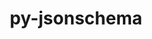 ---
title: "py-jsonschema"
layout: cache
categories: [package, develop-2023-12-10]
meta: {"versions": ["2.6.0", "4.17.3", "4.4.0"], "compilers": ["cce@=15.0.1", "gcc@=11.1.0", "gcc@=11.4.0", "gcc@=7.3.1", "gcc@=7.5.0", "gcc@=9.4.0", "oneapi@=2023.2.0"], "oss": ["amzn2", "rhel8", "ubuntu18.04", "ubuntu20.04"], "platforms": ["linux"], "targets": ["aarch64", "neoverse_n1", "neoverse_v1", "ppc64le", "x86_64_v3", "zen4"], "stacks": ["aws-isc", "aws-isc-aarch64", "data-vis-sdk", "e4s", "e4s-cray-rhel", "e4s-neoverse_v1", "e4s-oneapi", "e4s-power", "radiuss", "root"], "num_specs": 26, "num_specs_by_stack": {"aws-isc-aarch64": 2, "root": 26, "aws-isc": 1, "e4s-cray-rhel": 1, "radiuss": 2, "e4s-neoverse_v1": 4, "e4s-power": 4, "data-vis-sdk": 2, "e4s": 5, "e4s-oneapi": 5}}
spec_details: [{"hash": "fbuyioklxmmxagj246biyqifsyrozqdi", "compiler": "gcc@=7.3.1", "versions": ["4.17.3"], "os": "amzn2", "platform": "linux", "target": "aarch64", "variants": ["build_system=python_pip", "~format-nongpl"], "stacks": ["aws-isc-aarch64", "root"], "size": "-", "tarball": "https://binaries.spack.io/releases/develop-2023-12-10/build_cache/linux-amzn2-aarch64/gcc-7.3.1/py-jsonschema-4.17.3/linux-amzn2-aarch64-gcc-7.3.1-py-jsonschema-4.17.3-fbuyioklxmmxagj246biyqifsyrozqdi.spack"}, {"hash": "bmqvk3d3oyr7iw7bgvpndxzc2vs3xorx", "compiler": "gcc@=7.3.1", "versions": ["4.17.3"], "os": "amzn2", "platform": "linux", "target": "neoverse_n1", "variants": ["build_system=python_pip", "~format-nongpl"], "stacks": ["aws-isc-aarch64", "root"], "size": "-", "tarball": "https://binaries.spack.io/releases/develop-2023-12-10/build_cache/linux-amzn2-neoverse_n1/gcc-7.3.1/py-jsonschema-4.17.3/linux-amzn2-neoverse_n1-gcc-7.3.1-py-jsonschema-4.17.3-bmqvk3d3oyr7iw7bgvpndxzc2vs3xorx.spack"}, {"hash": "mcde6kf5zmiwezotujrn5shotm4ixrxy", "compiler": "gcc@=7.3.1", "versions": ["4.17.3"], "os": "amzn2", "platform": "linux", "target": "x86_64_v3", "variants": ["build_system=python_pip", "~format-nongpl"], "stacks": ["root", "aws-isc"], "size": "-", "tarball": "https://binaries.spack.io/releases/develop-2023-12-10/build_cache/linux-amzn2-x86_64_v3/gcc-7.3.1/py-jsonschema-4.17.3/linux-amzn2-x86_64_v3-gcc-7.3.1-py-jsonschema-4.17.3-mcde6kf5zmiwezotujrn5shotm4ixrxy.spack"}, {"hash": "cyiye5tsczleybz2yrd6b4mrkl3bucej", "compiler": "cce@=15.0.1", "versions": ["4.17.3"], "os": "rhel8", "platform": "linux", "target": "zen4", "variants": ["build_system=python_pip", "~format-nongpl"], "stacks": ["e4s-cray-rhel", "root"], "size": "-", "tarball": "https://binaries.spack.io/releases/develop-2023-12-10/build_cache/linux-rhel8-zen4/cce-15.0.1/py-jsonschema-4.17.3/linux-rhel8-zen4-cce-15.0.1-py-jsonschema-4.17.3-cyiye5tsczleybz2yrd6b4mrkl3bucej.spack"}, {"hash": "gd6lxlpq4zcxfpms5yu6l5pxaaxeubrb", "compiler": "gcc@=7.5.0", "versions": ["4.17.3"], "os": "ubuntu18.04", "platform": "linux", "target": "x86_64_v3", "variants": ["build_system=python_pip", "~format-nongpl"], "stacks": ["root", "radiuss"], "size": "-", "tarball": "https://binaries.spack.io/releases/develop-2023-12-10/build_cache/linux-ubuntu18.04-x86_64_v3/gcc-7.5.0/py-jsonschema-4.17.3/linux-ubuntu18.04-x86_64_v3-gcc-7.5.0-py-jsonschema-4.17.3-gd6lxlpq4zcxfpms5yu6l5pxaaxeubrb.spack"}, {"hash": "dekpbjf3w2h5d4uncrf5irhqaksze5ty", "compiler": "gcc@=7.5.0", "versions": ["4.17.3"], "os": "ubuntu18.04", "platform": "linux", "target": "x86_64_v3", "variants": ["build_system=python_pip", "~format-nongpl"], "stacks": ["root", "radiuss"], "size": "-", "tarball": "https://binaries.spack.io/releases/develop-2023-12-10/build_cache/linux-ubuntu18.04-x86_64_v3/gcc-7.5.0/py-jsonschema-4.17.3/linux-ubuntu18.04-x86_64_v3-gcc-7.5.0-py-jsonschema-4.17.3-dekpbjf3w2h5d4uncrf5irhqaksze5ty.spack"}, {"hash": "zqknrhlou2blw2j3nrr3ysbkbdynrqao", "compiler": "gcc@=11.4.0", "versions": ["4.17.3"], "os": "ubuntu20.04", "platform": "linux", "target": "neoverse_v1", "variants": ["build_system=python_pip", "+format-nongpl"], "stacks": ["e4s-neoverse_v1", "root"], "size": "-", "tarball": "https://binaries.spack.io/releases/develop-2023-12-10/build_cache/linux-ubuntu20.04-neoverse_v1/gcc-11.4.0/py-jsonschema-4.17.3/linux-ubuntu20.04-neoverse_v1-gcc-11.4.0-py-jsonschema-4.17.3-zqknrhlou2blw2j3nrr3ysbkbdynrqao.spack"}, {"hash": "gaxx7gwjtidom2kpabu5fac7xwvbv3vc", "compiler": "gcc@=11.4.0", "versions": ["4.17.3"], "os": "ubuntu20.04", "platform": "linux", "target": "neoverse_v1", "variants": ["build_system=python_pip", "~format-nongpl"], "stacks": ["e4s-neoverse_v1", "root"], "size": "-", "tarball": "https://binaries.spack.io/releases/develop-2023-12-10/build_cache/linux-ubuntu20.04-neoverse_v1/gcc-11.4.0/py-jsonschema-4.17.3/linux-ubuntu20.04-neoverse_v1-gcc-11.4.0-py-jsonschema-4.17.3-gaxx7gwjtidom2kpabu5fac7xwvbv3vc.spack"}, {"hash": "6rz7sl57ddlyqxrslebo3rhxid2g6lnu", "compiler": "gcc@=11.4.0", "versions": ["4.17.3"], "os": "ubuntu20.04", "platform": "linux", "target": "neoverse_v1", "variants": ["build_system=python_pip", "~format-nongpl"], "stacks": ["e4s-neoverse_v1", "root"], "size": "-", "tarball": "https://binaries.spack.io/releases/develop-2023-12-10/build_cache/linux-ubuntu20.04-neoverse_v1/gcc-11.4.0/py-jsonschema-4.17.3/linux-ubuntu20.04-neoverse_v1-gcc-11.4.0-py-jsonschema-4.17.3-6rz7sl57ddlyqxrslebo3rhxid2g6lnu.spack"}, {"hash": "bhuxaea4ye545ritxeoj2l7kfr23ijlp", "compiler": "gcc@=11.4.0", "versions": ["2.6.0"], "os": "ubuntu20.04", "platform": "linux", "target": "neoverse_v1", "variants": ["build_system=python_pip"], "stacks": ["e4s-neoverse_v1", "root"], "size": "-", "tarball": "https://binaries.spack.io/releases/develop-2023-12-10/build_cache/linux-ubuntu20.04-neoverse_v1/gcc-11.4.0/py-jsonschema-2.6.0/linux-ubuntu20.04-neoverse_v1-gcc-11.4.0-py-jsonschema-2.6.0-bhuxaea4ye545ritxeoj2l7kfr23ijlp.spack"}, {"hash": "u54kbd7v6qjvuf7hvdq6vq2dyzwegvls", "compiler": "gcc@=9.4.0", "versions": ["4.17.3"], "os": "ubuntu20.04", "platform": "linux", "target": "ppc64le", "variants": ["build_system=python_pip", "~format-nongpl"], "stacks": ["root", "e4s-power"], "size": "-", "tarball": "https://binaries.spack.io/releases/develop-2023-12-10/build_cache/linux-ubuntu20.04-ppc64le/gcc-9.4.0/py-jsonschema-4.17.3/linux-ubuntu20.04-ppc64le-gcc-9.4.0-py-jsonschema-4.17.3-u54kbd7v6qjvuf7hvdq6vq2dyzwegvls.spack"}, {"hash": "ioktrsflzbu3tq2bbwqdh4vyfzr4rsnk", "compiler": "gcc@=9.4.0", "versions": ["4.17.3"], "os": "ubuntu20.04", "platform": "linux", "target": "ppc64le", "variants": ["build_system=python_pip", "~format-nongpl"], "stacks": ["root", "e4s-power"], "size": "-", "tarball": "https://binaries.spack.io/releases/develop-2023-12-10/build_cache/linux-ubuntu20.04-ppc64le/gcc-9.4.0/py-jsonschema-4.17.3/linux-ubuntu20.04-ppc64le-gcc-9.4.0-py-jsonschema-4.17.3-ioktrsflzbu3tq2bbwqdh4vyfzr4rsnk.spack"}, {"hash": "mrgvrtsmlzhiuslxvfgtkuouehkxbgni", "compiler": "gcc@=9.4.0", "versions": ["2.6.0"], "os": "ubuntu20.04", "platform": "linux", "target": "ppc64le", "variants": ["build_system=python_pip"], "stacks": ["root", "e4s-power"], "size": "-", "tarball": "https://binaries.spack.io/releases/develop-2023-12-10/build_cache/linux-ubuntu20.04-ppc64le/gcc-9.4.0/py-jsonschema-2.6.0/linux-ubuntu20.04-ppc64le-gcc-9.4.0-py-jsonschema-2.6.0-mrgvrtsmlzhiuslxvfgtkuouehkxbgni.spack"}, {"hash": "eha3ytgub665jyfwrz7vwlichtrjeqqk", "compiler": "gcc@=9.4.0", "versions": ["4.17.3"], "os": "ubuntu20.04", "platform": "linux", "target": "ppc64le", "variants": ["build_system=python_pip", "+format-nongpl"], "stacks": ["root", "e4s-power"], "size": "-", "tarball": "https://binaries.spack.io/releases/develop-2023-12-10/build_cache/linux-ubuntu20.04-ppc64le/gcc-9.4.0/py-jsonschema-4.17.3/linux-ubuntu20.04-ppc64le-gcc-9.4.0-py-jsonschema-4.17.3-eha3ytgub665jyfwrz7vwlichtrjeqqk.spack"}, {"hash": "6kuttv6e7cl5lty4yfigrnlel7dlh7rs", "compiler": "gcc@=11.1.0", "versions": ["4.4.0"], "os": "ubuntu20.04", "platform": "linux", "target": "x86_64_v3", "variants": ["build_system=python_pip", "~format-nongpl"], "stacks": ["data-vis-sdk", "root"], "size": "-", "tarball": "https://binaries.spack.io/releases/develop-2023-12-10/build_cache/linux-ubuntu20.04-x86_64_v3/gcc-11.1.0/py-jsonschema-4.4.0/linux-ubuntu20.04-x86_64_v3-gcc-11.1.0-py-jsonschema-4.4.0-6kuttv6e7cl5lty4yfigrnlel7dlh7rs.spack"}, {"hash": "fseg3dj4ywi22hs5ltjnv6xf76jbtomu", "compiler": "gcc@=11.1.0", "versions": ["4.17.3"], "os": "ubuntu20.04", "platform": "linux", "target": "x86_64_v3", "variants": ["build_system=python_pip", "+format-nongpl"], "stacks": ["data-vis-sdk", "root"], "size": "-", "tarball": "https://binaries.spack.io/releases/develop-2023-12-10/build_cache/linux-ubuntu20.04-x86_64_v3/gcc-11.1.0/py-jsonschema-4.17.3/linux-ubuntu20.04-x86_64_v3-gcc-11.1.0-py-jsonschema-4.17.3-fseg3dj4ywi22hs5ltjnv6xf76jbtomu.spack"}, {"hash": "s64d3vs4t725i6rnbjxpokiev7yadcll", "compiler": "gcc@=11.4.0", "versions": ["4.17.3"], "os": "ubuntu20.04", "platform": "linux", "target": "x86_64_v3", "variants": ["build_system=python_pip", "~format-nongpl"], "stacks": ["root", "e4s"], "size": "-", "tarball": "https://binaries.spack.io/releases/develop-2023-12-10/build_cache/linux-ubuntu20.04-x86_64_v3/gcc-11.4.0/py-jsonschema-4.17.3/linux-ubuntu20.04-x86_64_v3-gcc-11.4.0-py-jsonschema-4.17.3-s64d3vs4t725i6rnbjxpokiev7yadcll.spack"}, {"hash": "5xwdtn23lvqofrvyvgi5zbpgifu7jhov", "compiler": "gcc@=11.4.0", "versions": ["4.4.0"], "os": "ubuntu20.04", "platform": "linux", "target": "x86_64_v3", "variants": ["build_system=python_pip", "~format-nongpl"], "stacks": ["root", "e4s"], "size": "-", "tarball": "https://binaries.spack.io/releases/develop-2023-12-10/build_cache/linux-ubuntu20.04-x86_64_v3/gcc-11.4.0/py-jsonschema-4.4.0/linux-ubuntu20.04-x86_64_v3-gcc-11.4.0-py-jsonschema-4.4.0-5xwdtn23lvqofrvyvgi5zbpgifu7jhov.spack"}, {"hash": "kymuuk5hqj2u5qd24kewfj6chqr4b7tf", "compiler": "gcc@=11.4.0", "versions": ["4.17.3"], "os": "ubuntu20.04", "platform": "linux", "target": "x86_64_v3", "variants": ["build_system=python_pip", "~format-nongpl"], "stacks": ["root", "e4s"], "size": "-", "tarball": "https://binaries.spack.io/releases/develop-2023-12-10/build_cache/linux-ubuntu20.04-x86_64_v3/gcc-11.4.0/py-jsonschema-4.17.3/linux-ubuntu20.04-x86_64_v3-gcc-11.4.0-py-jsonschema-4.17.3-kymuuk5hqj2u5qd24kewfj6chqr4b7tf.spack"}, {"hash": "e7xzexwbtx3kt4s3qmrue3wzsq6dsqhr", "compiler": "gcc@=11.4.0", "versions": ["2.6.0"], "os": "ubuntu20.04", "platform": "linux", "target": "x86_64_v3", "variants": ["build_system=python_pip"], "stacks": ["root", "e4s"], "size": "-", "tarball": "https://binaries.spack.io/releases/develop-2023-12-10/build_cache/linux-ubuntu20.04-x86_64_v3/gcc-11.4.0/py-jsonschema-2.6.0/linux-ubuntu20.04-x86_64_v3-gcc-11.4.0-py-jsonschema-2.6.0-e7xzexwbtx3kt4s3qmrue3wzsq6dsqhr.spack"}, {"hash": "r7a7rajeehokcczwb56mhr2dsuexxibz", "compiler": "gcc@=11.4.0", "versions": ["4.17.3"], "os": "ubuntu20.04", "platform": "linux", "target": "x86_64_v3", "variants": ["build_system=python_pip", "+format-nongpl"], "stacks": ["root", "e4s"], "size": "-", "tarball": "https://binaries.spack.io/releases/develop-2023-12-10/build_cache/linux-ubuntu20.04-x86_64_v3/gcc-11.4.0/py-jsonschema-4.17.3/linux-ubuntu20.04-x86_64_v3-gcc-11.4.0-py-jsonschema-4.17.3-r7a7rajeehokcczwb56mhr2dsuexxibz.spack"}, {"hash": "zpuhiw3or2wref4vyvugroorph6nzagc", "compiler": "oneapi@=2023.2.0", "versions": ["4.4.0"], "os": "ubuntu20.04", "platform": "linux", "target": "x86_64_v3", "variants": ["build_system=python_pip", "~format-nongpl"], "stacks": ["root", "e4s-oneapi"], "size": "-", "tarball": "https://binaries.spack.io/releases/develop-2023-12-10/build_cache/linux-ubuntu20.04-x86_64_v3/oneapi-2023.2.0/py-jsonschema-4.4.0/linux-ubuntu20.04-x86_64_v3-oneapi-2023.2.0-py-jsonschema-4.4.0-zpuhiw3or2wref4vyvugroorph6nzagc.spack"}, {"hash": "lafzu6ftx5ou3r4nzbfjua26ga5el2ee", "compiler": "oneapi@=2023.2.0", "versions": ["2.6.0"], "os": "ubuntu20.04", "platform": "linux", "target": "x86_64_v3", "variants": ["build_system=python_pip"], "stacks": ["root", "e4s-oneapi"], "size": "-", "tarball": "https://binaries.spack.io/releases/develop-2023-12-10/build_cache/linux-ubuntu20.04-x86_64_v3/oneapi-2023.2.0/py-jsonschema-2.6.0/linux-ubuntu20.04-x86_64_v3-oneapi-2023.2.0-py-jsonschema-2.6.0-lafzu6ftx5ou3r4nzbfjua26ga5el2ee.spack"}, {"hash": "5z6akjvtekev74cehslb32ahdmyptj5l", "compiler": "oneapi@=2023.2.0", "versions": ["4.4.0"], "os": "ubuntu20.04", "platform": "linux", "target": "x86_64_v3", "variants": ["build_system=python_pip", "~format-nongpl"], "stacks": ["root", "e4s-oneapi"], "size": "-", "tarball": "https://binaries.spack.io/releases/develop-2023-12-10/build_cache/linux-ubuntu20.04-x86_64_v3/oneapi-2023.2.0/py-jsonschema-4.4.0/linux-ubuntu20.04-x86_64_v3-oneapi-2023.2.0-py-jsonschema-4.4.0-5z6akjvtekev74cehslb32ahdmyptj5l.spack"}, {"hash": "ou6kgaiatj4tdjb6o3uvrtoyqjdjvvqg", "compiler": "oneapi@=2023.2.0", "versions": ["2.6.0"], "os": "ubuntu20.04", "platform": "linux", "target": "x86_64_v3", "variants": ["build_system=python_pip"], "stacks": ["root", "e4s-oneapi"], "size": "-", "tarball": "https://binaries.spack.io/releases/develop-2023-12-10/build_cache/linux-ubuntu20.04-x86_64_v3/oneapi-2023.2.0/py-jsonschema-2.6.0/linux-ubuntu20.04-x86_64_v3-oneapi-2023.2.0-py-jsonschema-2.6.0-ou6kgaiatj4tdjb6o3uvrtoyqjdjvvqg.spack"}, {"hash": "2ks7qwnk5t75nmw2nfm6ruf7ngeok7mi", "compiler": "oneapi@=2023.2.0", "versions": ["4.4.0"], "os": "ubuntu20.04", "platform": "linux", "target": "x86_64_v3", "variants": ["build_system=python_pip", "~format-nongpl"], "stacks": ["root", "e4s-oneapi"], "size": "-", "tarball": "https://binaries.spack.io/releases/develop-2023-12-10/build_cache/linux-ubuntu20.04-x86_64_v3/oneapi-2023.2.0/py-jsonschema-4.4.0/linux-ubuntu20.04-x86_64_v3-oneapi-2023.2.0-py-jsonschema-4.4.0-2ks7qwnk5t75nmw2nfm6ruf7ngeok7mi.spack"}]
---